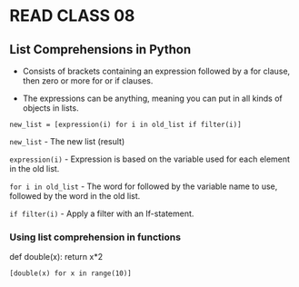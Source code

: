 # READ CLASS 08

## List Comprehensions in Python

- Consists of brackets containing an expression followed by a for clause, then zero or more for or if clauses. 

- The expressions can be anything, meaning you can put in all kinds of objects in lists.

`new_list = [expression(i) for i in old_list if filter(i)]`

`new_list` - The new list (result)

`expression(i)` - Expression is based on the variable used for each element in the old list.

`for i in old_list` - The word for followed by the variable name to use, followed by the word in the
old list.

`if filter(i)` - Apply a filter with an If-statement.

### Using list comprehension in functions

def double(x):
  return x*2

`[double(x) for x in range(10)]`